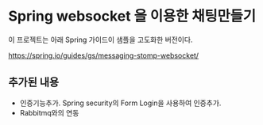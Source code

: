 # Spring websocket 을 이용한 채팅만들기

이 프로젝트는 아래 Spring 가이드이 샘플을 고도화한 버전이다.

https://spring.io/guides/gs/messaging-stomp-websocket/

## 추가된 내용
- 인증기능추가. Spring security의 Form Login을 사용하여 인증추가.
- Rabbitmq와의 연동
